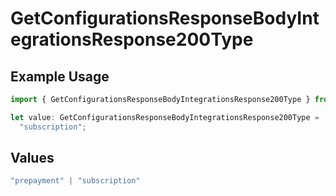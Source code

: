 # GetConfigurationsResponseBodyIntegrationsResponse200Type

## Example Usage

```typescript
import { GetConfigurationsResponseBodyIntegrationsResponse200Type } from "@vercel/sdk/models/operations/getconfigurations.js";

let value: GetConfigurationsResponseBodyIntegrationsResponse200Type =
  "subscription";
```

## Values

```typescript
"prepayment" | "subscription"
```